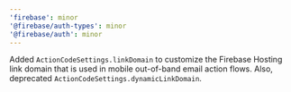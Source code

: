 ```yaml
---
'firebase': minor
'@firebase/auth-types': minor
'@firebase/auth': minor
---
```


Added `ActionCodeSettings.linkDomain` to customize the Firebase Hosting link domain that is used in mobile out-of-band email action flows. Also, deprecated `ActionCodeSettings.dynamicLinkDomain`.
